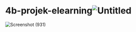 # 4b-projek-elearning![Untitled](https://user-images.githubusercontent.com/98938142/161106864-905ee52d-bde8-4bce-ab83-3dffcbdd4f67.png)
![Screenshot (931)](https://user-images.githubusercontent.com/98938142/161106903-675e8f80-59a8-47f9-9580-4cfd1cce2914.png)
